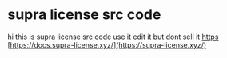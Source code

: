 # supra license src code
 hi this is supra license src code use it edit it but dont sell it
[ https](https://docs.supra-license.xyz/)
[https://docs.supra-license.xyz/](https://supra-license.xyz/)
